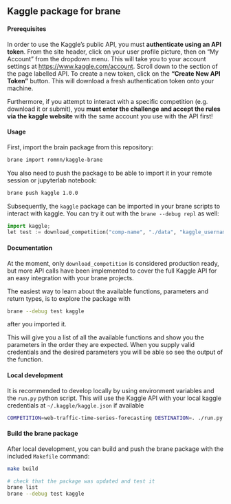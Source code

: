 ## Kaggle package for brane


#### Prerequisites

In order to use the Kaggle’s public API, you must **authenticate using an API token**.
From the site header, click on your user profile picture, then on “My Account” from the dropdown menu.
This will take you to your account settings at https://www.kaggle.com/account.
Scroll down to the section of the page labelled API.
To create a new token, click on the **“Create New API Token”** button. This will download a fresh authentication token onto your machine.

Furthermore, if you attempt to interact with a specific competition (e.g. download it or submit), you **must enter the challenge and accept the rules via the kaggle website** with the same account you use with the API first!

#### Usage

First, import the brain package from this repository:
```bash
brane import romnn/kaggle-brane
```

You also need to push the package to be able to import it in your remote session or jupyterlab notebook:
```bash
brane push kaggle 1.0.0
```

Subsequently, the `kaggle` package can be imported in your brane scripts to interact with kaggle.
You can try it out with the `brane --debug repl` as well:
```python
import kaggle;
let test := download_competition("comp-name", "./data", "kaggle_username", "kaggle_key", false, true);
```

#### Documentation

At the moment, only `download_competition` is considered production ready, but more API calls have been implemented to cover the full Kaggle API for an easy integration with your brane projects.

The easiest way to learn about the available functions, parameters and return types, is to explore the package with
```bash
brane --debug test kaggle
```
after you imported it.

This will give you a list of all the available functions and show you the parameters in the order they are expected. When you supply valid credentials and the desired parameters  you will be able so see the output of the function.

#### Local development

It is recommended to develop locally by using environment variables and the `run.py` python script. This will use the Kaggle API with your local kaggle credentials at `~/.kaggle/kaggle.json` if available 

```bash
COMPETITION=web-traffic-time-series-forecasting DESTINATION=. ./run.py competitions download
```

#### Build the brane package

After local development, you can build and push the brane package with the included `Makefile` command:
```bash
make build

# check that the package was updated and test it
brane list
brane --debug test kaggle
```
